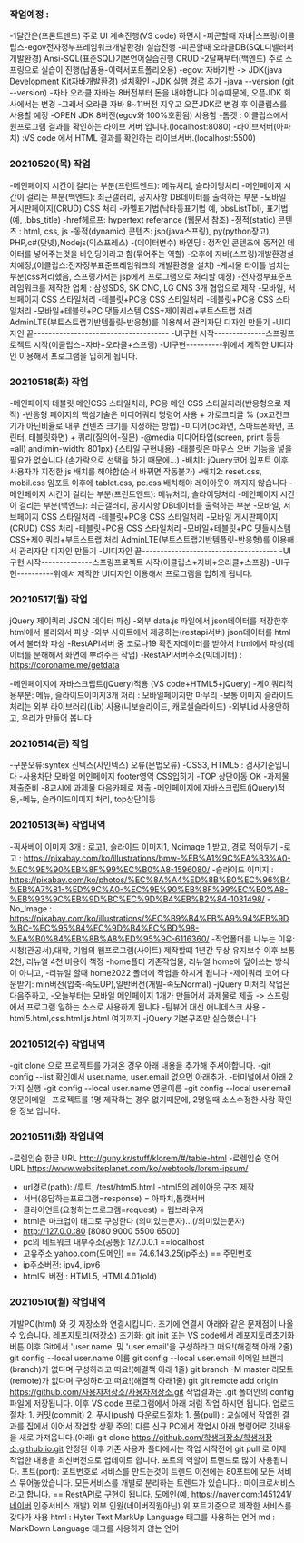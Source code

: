 ### 작업예정 : 
-1달간은(프론트덴드) 주로 UI 계속진행(VS code) 하면서
-피곤할때 자바|스프링(이클립스-egov전자정부프레임워크개발환경) 실습진행
-피곤할때 오라클DB(SQL디벨러퍼개발환경) Ansi-SQL(표준SQL)기본언어실습진행 CRUD
-2달째부터(백엔드) 주로 스프링으로 실습이 진행(납품용-이력서포트폴리오용)
-egov: 자바기반 -> JDK(java Development Kit자바개발환경) 설치확인
-JDK 실행 경로 추가
-java --version (git --version)
-자바 오라클 자바는 8버전부터 돈을 내야합니다 이슈때문에, 오픈JDK 회사에서는 변경
-그래서 오라클 자바 8~11버전 지우고 오픈JDK로 변경 후 이클립스를 사용할 예정
-OPEN JDK 8버전(egov와 100%호환됨) 사용함
-톰캣 : 이클립스에서 원프로그램 결과를 확인하는 라이브 서버 입니다.(localhost:8080)
-라이브서버(아파치) :VS code 에서 HTML 결과를 확인하는 라이브서버.(localhost:5500)

### 20210520(목) 작업
-메인페이지 시간이 걸리는 부분(프런트엔드): 메뉴처리, 슬라이딩처리
-메인페이지 시간이 걸리는 부분(백엔드): 최근갤러리, 공지사항 DB데이터를 출력하는 부분
-모바일 게시판페이지(CRUD) CSS 처리
-카멜표기법(낙타등표기법 예, bbsListTbl), 표기법(예, .bbs_title)
-href헤르프: hypertext referance (웹문서 참조)
-정적(static) 콘텐츠 : html, css, js
-동적(dynamic) 콘텐츠: jsp(java스프링), py(python장고), PHP,c#(닷넷),Nodejs(익스프레스)
-(데이터변수) 바인딩 : 정적인 콘텐츠에 동적인 데이터를 넣어주는것을 바인딩이라고 함(묶어주는 역할)
-오후에 자바(스프링)개발환경설치예정,(이클립스:전자정부표준프레임워크의 개발환경을 설치)
-게시물 타이틀 넘치는 부분(css처리했음, 스프링가서는 jsp에서 프로그램으로 처리할 예정)
-전자정부표준프레임워크를 제작한 업체 : 삼성SDS, SK CNC, LG CNS 3개 협업으로 제작
-모바일, 서브페이지 CSS 스타일처리
-테블릿+PC용 CSS 스타일처리
-테블릿+PC용 CSS 스타일처리
-모바일+테블릿+PC 댓들시스템 CSS+제이쿼리+부트스트랩 처리
AdminLTE(부트스트랩기반템플릿-반응형)를 이용해서 관리자단 디자인 만들기
-UI디자인 끝-------------------------------------
-UI구현 시작--------------스프링프로젝트 시작(이클립스+자바+오라클+스프링)
-UI구현----------위에서 제작한 UI디자인 이용해서 프로그램을 입히게 됩니다.


### 20210518(화) 작업
-메인페이지 테블릿 메인CSS 스타일처리, PC용 메인 CSS 스타일처리(반응형으로 제작)
-반응형 페이지의 핵심기술은 미디어쿼리 명령어 사용 + 가로크리글 % (px고전크기가 아닌비율로 내부 컨텐츠 크기를 지정하는 방법)
-미디어(pc화면, 스마트폰화면, 프린터, 태블릿화면) + 쿼리(질의어-질문)
-@media 미디어타입(screen, print 등등=all) and(min-width: 801px) {스타일 구현내용}
-태블릿은 마우스 오버 기능을 넣을 필요가 없습니다.(손가락으로 선택을 하기 때문에...)
-배치1: jQuery코어 임포트 이후 사용자가 지정한 js 배치를 해야함(순서 바뀌면 작동불가)
-배치2: reset.css, mobil.css 임포트 이후에 tablet.css, pc.css 배치해야 레이아웃이 깨지지 않습니다
-메인페이지 시간이 걸리는 부분(프런트엔드): 메뉴처리, 슬라이딩처리
-메인페이지 시간이 걸리는 부분(백엔드): 최근갤러리, 공지사항 DB데이터를 출력하는 부분
-모바일, 서브페이지 CSS 스타일처리
-테블릿+PC용 CSS 스타일처리
-모바일 게시판페이지(CRUD) CSS 처리
-테블릿+PC용 CSS 스타일처리
-모바일+테블릿+PC 댓들시스템 CSS+제이쿼리+부트스트랩 처리
AdminLTE(부트스트랩기반템플릿-반응형)를 이용해서 관리자단 디자인 만들기
-UI디자인 끝-------------------------------------
-UI구현 시작--------------스프링프로젝트 시작(이클립스+자바+오라클+스프링)
-UI구현----------위에서 제작한 UI디자인 이용해서 프로그램을 입히게 됩니다.


### 20210517(월) 작업
jQuery 제이쿼리 JSON 데이터 파싱
-외부 data.js 파일에서 json데이터를 저장한후 html에서 불러와서 파상
-외부 사이트에서 제공하는(restapi서버) json데이터를 html에서 불러와 파상
-RestAPI서버 중 코로나19 확진자데이터를 받아서 html에서 파싱(데이터를 분해해서 화면에 뿌려주는 작업)
-RestAPI서버주소(빅데이터) : https://coroname.me/getdata

-메인페이지에 자바스크립트(jQuery)적용 (VS code+HTML5+jQuery)
-제이쿼리적용부분: 메뉴, 슬라이드이미지3개 처리 : 모바일페이지만 마무리
-보통 이미지 슬라이드 처리는 외부 라이브러리(Lib) 사용(니보슬라이드, 캐로셀슬라이드)
-외부Lid 사용안하고, 우리가 만들어 봅니다

### 20210514(금) 작업
-구분오류:syntex 신텍스(사인텍스) 오류(문법오류)
-CSS3, HTML5 : 검사기준입니다
-사용차단 모바일 메인페이지 footer영역 CSS입히기
-TOP 상단이동 OK
-과제물 제출준비
-8교시에 과제물 다음카페로 제출
-메인페이지에 자바스크립트(jQuery)적용,-메뉴, 슬라이드이미지 처리, top상단이동

### 20210513(목) 작업내역
-픽사베이 이미지 3개 : 로고1, 슬라이드 이미지1, Noimage 1 받고, 경로 적어두기
-로고 : https://pixabay.com/ko/illustrations/bmw-%EB%A1%9C%EA%B3%A0-%EC%9E%90%EB%8F%99%EC%B0%A8-1596080/
-슬라이드 이미지 : https://pixabay.com/ko/photos/%EC%8A%A4%ED%8B%B0%EC%96%B4%EB%A7%81-%ED%9C%A0-%EC%9E%90%EB%8F%99%EC%B0%A8-%EB%93%9C%EB%9D%BC%EC%9D%B4%EB%B2%84-1031498/
-No_Image : https://pixabay.com/ko/illustrations/%EC%B9%B4%EB%A9%94%EB%9D%BC-%EC%95%84%EC%9D%B4%EC%BD%98-%EA%B0%84%EB%8B%A8%ED%95%9C-6116360/
-작업폴더를 나누는 이유: 시청(관공서),대학, 기업의 웹프로그램(사이트) 제작할떄
1년간 무상 유지보수 이후 보통 2천, 리뉴얼 4천 비용이 책정
-home폴더 기존작업물, 리뉴얼 home에 덮어쓰는 방식이 아니고,
-리뉴얼 할때 home2022 폴더에 작업을 하시게 됩니다
-제이쿼리 코어 다운받기: min버전(압축-속도UP),일반버전(개발-속도Normal)
-jQuery 미처리 작업은 다음주하고,
-오늘부터는 모바일 메인페이지 1개가 만들어서 과제물로 제출 -> 스프링에서
프로그램 일하는 소스로 사용하게 됩니다
-팀뷰어 대신 애니데스크 사용
-html5.html,css.html,js.html 여기까지
-jQuery 기본구조만 실습했습니다

### 20210512(수) 작업내역
-git clone 으로 프로젝트를 가져온 경우 아래 내용을 추가해 주셔야합니다.
-git config --list 확인에서 user.name, user.email 없으면 아래추가.
-터미널에서 아래 2가지 실행
-git config --local user.name 영문이름
-git config --local user.email 영문이메일
-프로젝트를 1명 제작하는 경우 없기때문에, 2명일때 소스수정한 사람 확인용 정보 입니다.

### 20210511(화) 작업내역
-로렘입숨 한글 URL http://guny.kr/stuff/klorem/#/table-html
-로렘입숨 영어 URL https://www.websiteplanet.com/ko/webtools/lorem-ipsum/
- url경로(path): /루트, /test/html5.html
-html5의 레이아웃 구조 제작
- 서버(응답하는프로그램=response) = 아파치,톰캣서버
- 클라이언트(요청하는프로그램=request) = 웹브라우저
- html은 마크업이 태그로 구성한다 (의미있는문자)...(/의미있는문자)
- http://127.0.0.:80 [8080 9000 5500 6500]  
- pc의 네트워크 내부주소(공통): 127.0.0.1 ==localhost
- 고유주소 yahoo.com(도메인) == 74.6.143.25(ip주소) == 주민번호
- ip주소버전: ipv4, ipv6
- html도 버전 : HTML5, HTML4.01(old)

### 20210510(월) 작업내역 ###
개발PC(html) 와 깃 저장소와 연결시킵니다. 초기에 연결시 아래와 같은 문제점이 나올 수 있습니다.
레포지토리(저장소) 초기화: git init 또는 VS code에서 레포지토리초기화 버튼 이후
Git에서 'user.name' 및 'user.email'을 구성하라고 떠요!(해결책 아래 2줄)
git config --local user.name 이름
git config --local user.email 이메일
브랜치(branch)가 없다며 구성하라고 떠요!(해결책 아래 1줄)
git branch -M master
리모트(remote)가 없다며 구성하라고 떠요!(해결책 아래1줄)
git git remote add origin https://github.com/사용자저장소/사용자저장소.git
작업결과는 .git 폴더안의 config 파일에 저장됩니다.
이후 VS code 프로그램에서 아래 처럼 작업 하시면 됩니다.
업로드절차: 1. 커밋(commit) 2. 푸시(push)
다운로드절차: 1. 풀(pull) : 교실에서 작업한 결과를 집에서 이어서 작업할 상황
주의) 다른 신규 PC에서 작업시 아래 명령어로 깃내용을 새로 가져옵니다.(아래)
git clone https://github.com/학생저장소/학생저장소.github.io.git
안정된 이후 기존 사용자 폴더에서는 작업 시작전에
git pull 로 어제 작업한 내용을 최신버전으로 업데이트 합니다.
포트의 역할이 트렌드로 많이 사용됩니다.
포트(port): 포트번호로 서비스를 만드는것이 트렌드
이전에는 80포트에 모든 서비스 묶어놓았습니다.
모든서비스를 개별로 분리하는 트렌드가 있습니다.: 마이크로서비스라고 합니다. == RestAPI로 구현이 됩니다.
도메인(예, https://naver.com:1451241/네이버 인증서비스 개발)
외부 인원(네이버직원아닌) 위 포트기준으로 제작한 서비스를 갖다가 사용
html : Hyter Text MarkUp Language 태그를 사용하는 언어
md : MarkDown Language 태그를 사용하지 않는 언어
